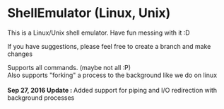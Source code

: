 # ShellEmulator (Linux, Unix)

This is a Linux/Unix shell emulator. 
Have fun messing with it :D

If you have suggestions, please feel free to create a branch and make changes

Supports all commands. (maybe not all :P)<br>
Also supports "forking" a process to the background like we do on linux<br>
<br>
<b>Sep 27, 2016 Update : </b>Added support for piping and I/O redirection with background processes</br>

